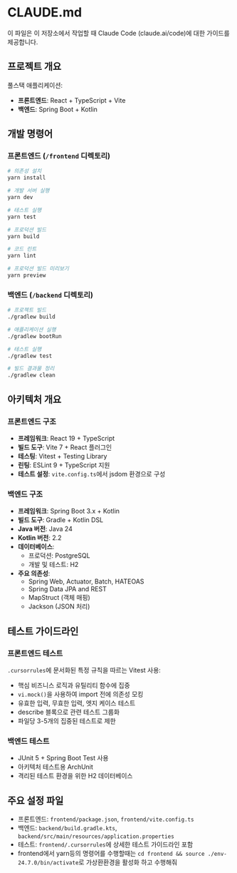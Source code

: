 # CLAUDE.md

이 파일은 이 저장소에서 작업할 때 Claude Code (claude.ai/code)에 대한 가이드를 제공합니다.

## 프로젝트 개요

풀스택 애플리케이션:
- **프론트엔드**: React + TypeScript + Vite
- **백엔드**: Spring Boot + Kotlin

## 개발 명령어

### 프론트엔드 (`/frontend` 디렉토리)

```bash
# 의존성 설치
yarn install

# 개발 서버 실행
yarn dev

# 테스트 실행
yarn test

# 프로덕션 빌드
yarn build

# 코드 린트
yarn lint

# 프로덕션 빌드 미리보기
yarn preview
```

### 백엔드 (`/backend` 디렉토리)

```bash
# 프로젝트 빌드
./gradlew build

# 애플리케이션 실행
./gradlew bootRun

# 테스트 실행
./gradlew test

# 빌드 결과물 정리
./gradlew clean
```

## 아키텍처 개요

### 프론트엔드 구조
- **프레임워크**: React 19 + TypeScript
- **빌드 도구**: Vite 7 + React 플러그인
- **테스팅**: Vitest + Testing Library
- **린팅**: ESLint 9 + TypeScript 지원
- **테스트 설정**: `vite.config.ts`에서 jsdom 환경으로 구성

### 백엔드 구조
- **프레임워크**: Spring Boot 3.x + Kotlin
- **빌드 도구**: Gradle + Kotlin DSL
- **Java 버전**: Java 24
- **Kotlin 버전**: 2.2
- **데이터베이스**: 
  - 프로덕션: PostgreSQL
  - 개발 및 테스트: H2
- **주요 의존성**:
  - Spring Web, Actuator, Batch, HATEOAS
  - Spring Data JPA and REST
  - MapStruct (객체 매핑)
  - Jackson (JSON 처리)

## 테스트 가이드라인

### 프론트엔드 테스트
`.cursorrules`에 문서화된 특정 규칙을 따르는 Vitest 사용:
- 핵심 비즈니스 로직과 유틸리티 함수에 집중
- `vi.mock()`을 사용하여 import 전에 의존성 모킹
- 유효한 입력, 무효한 입력, 엣지 케이스 테스트
- describe 블록으로 관련 테스트 그룹화
- 파일당 3-5개의 집중된 테스트로 제한

### 백엔드 테스트
- JUnit 5 + Spring Boot Test 사용
- 아키텍처 테스트용 ArchUnit
- 격리된 테스트 환경을 위한 H2 데이터베이스

## 주요 설정 파일

- 프론트엔드: `frontend/package.json`, `frontend/vite.config.ts`
- 백엔드: `backend/build.gradle.kts`, `backend/src/main/resources/application.properties`
- 테스트: `frontend/.cursorrules`에 상세한 테스트 가이드라인 포함
- frontend에서 yarn등의 명령어를 수행할때는 
`cd frontend && source ./env-24.7.0/bin/activate`로
가상환환경을 활성화 하고 수행해줘